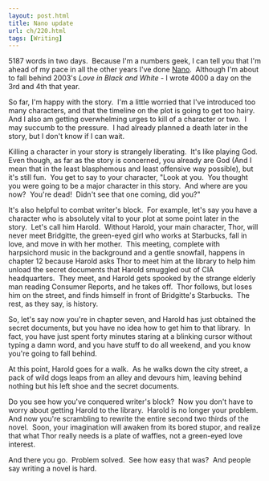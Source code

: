 ```yaml
---
layout: post.html
title: Nano update
url: ch/220.html
tags: [Writing]
---
```

5187 words in two days.  Because I'm a numbers geek, I can tell you that I'm ahead of my pace in all the other years I've done [Nano](http://www.nanowrimo.org).  Although I'm about to fall behind 2003's _Love in Black and White_ - I wrote 4000 a day on the 3rd and 4th that year.

So far, I'm happy with the story.  I'm a little worried that I've introduced too many characters, and that the timeline on the plot is going to get too hairy.  And I also am getting overwhelming urges to kill of a character or two.  I may succumb to the pressure.  I had already planned a death later in the story, but I don't know if I can wait.

Killing a character in your story is strangely liberating.  It's like playing God.  Even though, as far as the story is concerned, you already are God (And I mean that in the least blasphemous and least offensive way possible), but it's still fun.  You get to say to your character, "Look at you.  You thought you were going to be a major character in this story.  And where are you now?  You're dead!  Didn't see that one coming, did you?"

It's also helpful to combat writer's block.  For example, let's say you have a character who is absolutely vital to your plot at some point later in the story.  Let's call him Harold.  Without Harold, your main character, Thor, will never meet Bridgitte, the green-eyed girl who works at Starbucks, fall in love, and move in with her mother.  This meeting, complete with harpsichord music in the background and a gentle snowfall, happens in chapter 12 because Harold asks Thor to meet him at the library to help him unload the secret documents that Harold smuggled out of CIA headquarters.  They meet, and Harold gets spooked by the strange elderly man reading Consumer Reports, and he takes off.  Thor follows, but loses him on the street, and finds himself in front of Bridgitte's Starbucks.  The rest, as they say, is history.

So, let's say now you're in chapter seven, and Harold has just obtained the secret documents, but you have no idea how to get him to that library.  In fact, you have just spent forty minutes staring at a blinking cursor without typing a damn word, and you have stuff to do all weekend, and you know you're going to fall behind.

At this point, Harold goes for a walk.  As he walks down the city street, a pack of wild dogs leaps from an alley and devours him, leaving behind nothing but his left shoe and the secret documents.

Do you see how you've conquered writer's block?  Now you don't have to worry about getting Harold to the library.  Harold is no longer your problem.  And now you're scrambling to rewrite the entire second two thirds of the novel.  Soon, your imagination will awaken from its bored stupor, and realize that what Thor really needs is a plate of waffles, not a green-eyed love interest.

And there you go.  Problem solved.  See how easy that was?  And people say writing a novel is hard.
